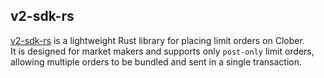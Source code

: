 ## v2-sdk-rs

[v2-sdk-rs](https://github.com/clober-dex/v2-sdk-rs) is a lightweight Rust library for placing limit orders on Clober.  
It is designed for market makers and supports only `post-only` limit orders, allowing multiple orders to be bundled and sent in a single transaction.